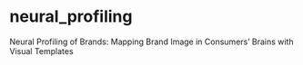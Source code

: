 # neural_profiling
Neural Profiling of Brands: Mapping Brand Image in Consumers’ Brains with Visual Templates
